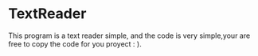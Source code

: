 # TextReader
This program is a text reader simple, and the code is very simple,your are free to copy the code for you proyect : ).
